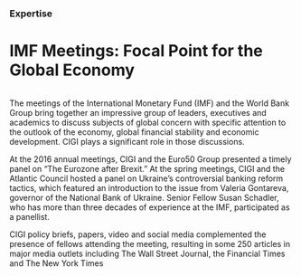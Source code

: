 ### Expertise

# IMF Meetings: Focal Point for the Global Economy

<div class="img-container">
  <img src="../assets/IMF-min.jpg" alt="">
</div>

The meetings of the International Monetary Fund (IMF) and the World Bank Group bring together an impressive group of leaders, executives and academics to discuss subjects of global concern with specific attention to the outlook of the economy, global financial stability and economic development. CIGI plays a significant role in those discussions.

At the 2016 annual meetings, CIGI and the Euro50 Group presented a timely panel on “The Eurozone after Brexit.” At the spring meetings, CIGI and the Atlantic Council hosted a panel on Ukraine’s controversial banking reform tactics, which featured an introduction to the issue from Valeria Gontareva, governor of the National Bank of Ukraine. Senior Fellow Susan Schadler, who has more than three decades of experience at the IMF, participated as a panellist.

CIGI policy briefs, papers, video and social media complemented the presence of fellows attending the meeting, resulting in some 250 articles in major media outlets including The Wall Street Journal, the Financial Times and The New York Times
